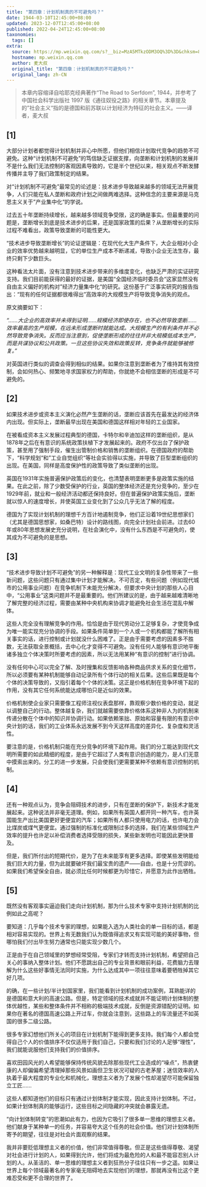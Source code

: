 ```yaml
---
title: "第四章：计划机制真的不可避免吗？"
date: 1944-03-10T12:45:00+08:00
updated: 2023-12-07T12:45:00+08:00
published: 2022-04-24T12:45:00+08:00
taxonomies:
  tags: []
extra:
  source: https://mp.weixin.qq.com/s?__biz=MzA5MTkzODM3OQ%3D%3D&chksm=8b98d917bcef5001ebcb0e9ca38287d44a7aa6a0ffc5f90743c0e88f46e0ba35cd8c1beda0d5&idx=1&mid=2652418611&scene=21&sn=54d419f4afbe3fb7ed72dc1afbbf5cac&utm_source=pocket_reader
  hostname: mp.weixin.qq.com
  author: 麦大叔
  original_title: "第四章：计划机制真的不可避免吗？"
  original_lang: zh-CN
---
```


> 本章内容缩译自哈耶克经典著作“The Road to Serfdom”, 1944，并参考了中国社会科学出版社 1997 版《通往奴役之路》的相关章节。本章提及的”社会主义“指的是德国和前苏联以计划经济为特征的社会主义。——译者，麦大叔

## \[1\]

大部分计划者都觉得计划机制并非心中所愿，但他们相信计划取代竞争的趋势不可避免。这种“计划机制不可避免”的笃信缺乏证据支撑，向垄断和计划机制的发展并不是什么我们无法控制的客观因素导致的，它是半个世纪以来，相关观点不断发酵传播并主导了我们政策制定的结果。

对“计划机制不可避免”最常见的论述是：技术进步导致越来越多的领域无法开展竞争，人们只能在私人垄断和政府计划之间做两难选择。这种信念的主要来源是马克思主义关于”产业集中化“的学说。

过去五十年垄断持续增长，越来越多领域竞争受限，这的确是事实。但最重要的问题是，垄断增长到底是技术进步的后果，还是国家政策的后果？从垄断增长的实际过程不难看出，政策导致垄断的可能性更大。

“技术进步导致垄断增长”的论证逻辑是：在现代化大生产条件下，大企业相对小企业的效率优势越来越明显，它的单位生产成本不断递减，导致小企业无法生存，最终只剩下少数巨头。

这种看法太片面，没有注意到技术进步带来的多维度变化，也缺乏严肃的实证研究支持。我们目前能获得的最好的证据，是美国“全国经济临时委员会“这家显然没有自由主义偏好的机构对”经济力量集中化“的研究。这份基于广泛事实研究的报告指出：“现有的任何证据都很难得出”高效率的大规模生产将导致竞争消失的观点。

原文摘要如下：

_“……大企业的高效率并未得到证明……规模经济即使存在，也不必然导致垄断……效率最高的生产规模，在远未形成垄断时就能达成。大规模生产的有利条件并不必然导致竞争消失。反而应当注意到，促使垄断形成的往往并非大规模低成本生产，而是共谋协议和公共政策。一旦这些协议失效和政策反转，竞争条件就能够被修复。”_

对英国进行类似的调查会得到相似的结果。如果你注意到垄断者为了维持其有效控制，会如何热心、频繁地寻求国家权力的帮助，你就绝不会相信垄断的形成是不可避免的。

## \[2\]

如果技术进步或资本主义演化必然产生垄断的话，垄断应该首先在最发达的经济体内出现。但实际上，垄断最早出现在美国和德国这样相对年轻的工业国家。

在被看成资本主义发展过程典型的德国，卡特尔和辛迪加这样的垄断组织，是从1878年之后在有意识的系统政策扶植下才发展起来的。政府不仅出台了保护政策，甚至用了强制手段，催生出管制价格和销售的垄断组织。在德国政府的帮助下，“科学规划“和”工业自觉组织“等社会实验得以实施，并导致了巨型垄断组织的出现。在美国，同样是高度保护性的政策导致了类似垄断的出现。

英国在1931年实施普遍保护政策后的变化，也清楚表明垄断更多是政策实施的结果。在此之前，除了少数受保护的行业，英国的整体经济还是充分竞争的，至少在1929年前，就业和一般经济活动都还保持良好。但在普遍保护政策实施后，垄断就以惊人的速度增长，并使英国工业变化到了公众几乎无法了解的程度。

德国为了实现计划机制的理想千方百计地遏制竞争，他们正沿着19世纪思想家们（尤其是德国思想家，如桑巴特）设计的路线图，向完全计划社会前进。过去60年或80年思想发展史充分说明，在社会演化中，没有什么东西是不可避免的，使其成为不可避免的是思想。

## \[3\]

“技术进步导致计划不可避免”的另一种解释是：现代工业文明的复杂性带来了一些新问题，这些问题只有通过集中计划才能解决。不可否定，有些问题（例如现代城市的公用事业问题）在竞争机制下未能充分解决，但要求中央计划的那些人心目中，“公用事业”这类问题并不是最重要的。他们所建议的是，由于越来越难清晰地了解完整的经济过程，需要由某种中央机构来协调才能避免社会生活在混乱中解体。

这些人完全没有理解竞争的作用。恰恰是由于现代劳动分工足够复杂，才使竞争成为唯一能实现充分协调的手段。如果条件简单到一个人或一个机构都能了解所有相关事实的话，进行控制或计划就没什么困难了。正是由于需要考虑的因素多不胜数，无法获取全景概括，去中心化才变得不可避免。没有任何人能够有意识地平衡诸多独立个体决策时所要考虑的因素，所以无法用某种“有意识的控制”进行协调。

没有任何中心可以完全了解、及时搜集和反馈影响各种商品供求关系的变化细节，所以必须要有某种机制能够自动记录所有个体行动的相关后果。这些后果既是每个个体的决策导致的，又指引着每个个体的决策。这正是价格机制在竞争环境下起的作用，没有其它任何系统能达成哪怕只是近似的效果。

价格机制使企业家只需要像工程师注视仪表盘那样，靠观察少数价格的变动，就足以调整自己的行动。整体越复杂，我们就越需要依靠价格体系这种非人为的机制来传递分散在个体中的知识并协调行动。如果依赖笨拙、原始和容量有限的有意识中央计划的话，我们的工业体系永远发展不到今天这样高度的差异化、复杂度和灵活性。

要注意的是，价格机制只能在充分竞争的环境下起作用。我们的分工能达到现代文明所需要的如此精细的程度，是由于它超过了人类有意识创造的能力，是人们无意中摸索出来的。分工的进一步发展，只会使我们更需要某种不依赖有意识控制的机制。

## \[4\]

还有一种观点认为，竞争会阻碍技术的进步，只有在垄断的保护下，新技术才能发展起来。这种说法并非毫无道理。例如，如果所有英国人都开同一种汽车，也许英国能生产出比美国更好更便宜的汽车；如果所有人都只使用电力的话，也许电力会比煤炭或煤气更便宜。通过强制的标准化或限制过多的选择，我们在某些领域生产效率的提升也许足以补偿消费者选择受限的损失，某些新发明也可能因此更快普及。

但是，我们所付出的短期代价，是为了在未来能享有更多选择。即使某些发明能给我们巨大的力量，但为此就要破坏我们最宝贵的遗产——自由，也是十分荒谬的。如果我们希望保全自由，就必须比任何时候都更为珍惜它，并愿意为此作出牺牲。

## \[5\]

既然没有客观事实逼迫我们走向计划机制，那为什么技术专家中支持计划机制的比例如此之高呢？

要知道：几乎每个技术专家的理想，如果能入选为人类社会的单一目标的话，都是相对容易实现的。世界上有无数我们认为既值得追求又有实现可能的美好事物，但哪怕我们付出毕生努力通常也只能实现少数几个。

正是由于在自己领域里的梦想经常受阻，专家们才转而支持计划机制，希望把自己关心的事纳入整体计划。他们不愿跳出自己的专业背景和眼前利益，花费脑力去理解为什么这些好事情无法同时实施，为什么达成其中一项往往意味着要牺牲掉其它好几项。

的确，在一些计划/半计划国家里，我们能看到计划机制的成功案例，耳熟能详的是德国和意大利的高速公路。但是，特定领域的技术成就并不能证明计划体制的整体优越性，某些和整体条件并不相称的极端技术成就，反倒是资源错配的证明。如果你在著名的德国高速公路上开过车，你就会注意到，这些路上的车流量还不如英国的很多二级公路。

很多专家幻想他们所关心的项目在计划机制下能得到更多支持。我们每个人都会觉得自己个人的价值排序不仅仅适用于我们自己，只要和我们讨论的人足够“理性”，我们就能说服他们支持我们的价值排序。

喜欢田园风光的人希望能够保持传统风貌去除那些现代工业造成的“噪点”，热衷健康的人却偏偏希望清理掉那些风景如画但卫生状况可疑的古老茅屋；迷信效率的人执着于最大程度的专业化和机械化，理想主义者为了发展个性却渴望尽可能保留独立工匠……

这些人都知道他们的目标只有通过计划体制才能实现，因此支持计划体制。不过，如果计划体制真的能够运行，这些目标之间隐藏的冲突就会暴露无遗。

“向计划体制转变”的思潮如此有力，也因为它吸引了很多单一思维的理想主义者。他们献身于某种单一的任务，并容易夸大这个任务的社会价值。他们对计划体制所寄予的期望，往往是对社会片面观察的结果。

我并非要贬低理想主义者的价值，他们非常值得尊敬。但正是这些值得尊敬、渴望对社会进行计划的人，如果得到允许，他们将成为最危险的人和最不能容忍别人计划的人。从圣洁的、单一思维的理想主义者到狂热分子往往只有一步之遥。如果让世界上每个领域最著名的专家毫无阻碍地去实现他们的理想，那就再没有比这个更难忍受和更不合理的世界了。
